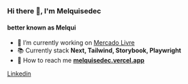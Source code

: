 ### Hi there :wave:, I'm Melquisedec
#### better known as Melqui

- :beers: I’m currently working on [Mercado Livre](https://www.linkedin.com/company/mercadolivre-com/)
- :books: Currently stack **Next, Tailwind, Storybook, Playwright**
- :telescope: How to reach me **[melquisedec.vercel.app](https://melquisedec.vercel.app/)**

<a href="https://www.linkedin.com/in/melquisedecfelipe/">Linkedin</a>
